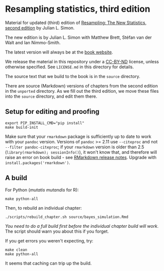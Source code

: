 # Resampling statistics, third edition

Material for updated (third) edition of [Resampling: The New Statistics,
second edition](http://www.resample.com/intro-text-online) by Julian L. Simon.

The new edition is by Julian L. Simon with Matthew Brett, Stéfan van der Walt
and Ian Nimmo-Smith.

The latest version will always be at the [book
website](https://resampling-stats.github.io/resampling-with).

We release the material in this repository under
a [CC-BY-ND](https://creativecommons.org/licenses/by-nd/4.0) license, unless
otherwise specified. See `LICENSE.md` in this directory for details.

The source text that we build to the book is in the `source` directory.

There are source (Markdown) versions of chapters from the second edition in the
`unported` directory.  As we fill out the third edition, we move these files
into the `source` directory, and edit them there.

## Setup for editing and proofing

```{bash}
export PIP_INSTALL_CMD="pip install"
make build-init
```

Make sure that your `rmarkdown` package is sufficiently up to date to work
with your `pandoc` version.  Versions of `pandoc` >= 2.11 use `--citeproc` and
not `--filter pandoc-citeproc`; if your `rmarkdown` version is older than 2.5
(`library(rmarkdown); sessionInfo()`), it won't know that, and therefore will
raise an error on book build - see [RMarkdown release
notes](https://github.com/rstudio/rmarkdown/releases).  Upgrade with
`install.packages('rmarkdown')`.

## A build

For Python (*mutatis mutandis* for R):

```
make python-all
```

Then, to rebuild an individual chapter:

```
./scripts/rebuild_chapter.sh source/bayes_simulation.Rmd
```

*You need to do a full build first before the individual chapter build will work*.  The script should warn you about this if you forget.

If you get errors you weren't expecting, try:

```
make clean
make python-all
```

It seems that caching can trip up the build.

